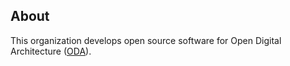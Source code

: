 ## About
This organization develops open source software for Open Digital Architecture
([ODA](https://www.tmforum.org/oda/)).


